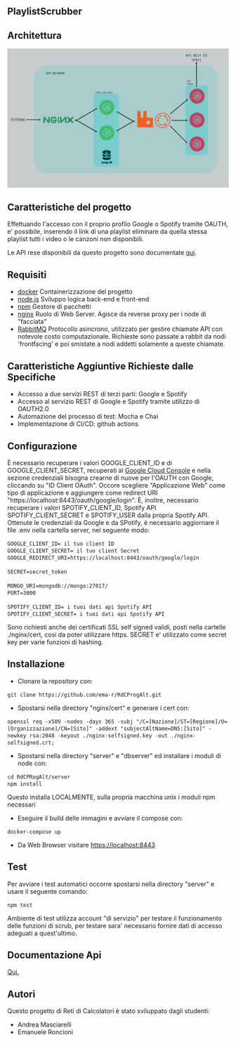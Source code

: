 ## PlaylistScrubber

## Architettura

![alt text](https://github.com/ema-r/RdCProgAlt/blob/main/architettura.jpg)

## Caratteristiche del progetto
Effettuando l'accesso con il proprio profilo Google o Spotify tramite OAUTH, e' possibile, inserendo il link di una playlist eliminare da quella stessa playlist tutti i video o le canzoni non disponibili.

Le API rese disponibili da questo progetto sono documentate [qui](https://github.com/ema-r/RdCProgAlt/blob/main/docs.txt).

## Requisiti
- [docker](https://www.docker.com/) 
    Containerizzazione del progetto
- [node.js](https://nodejs.org)
    Sviluppo logica back-end e front-end
- [npm](https://www.npmjs.com/)
    Gestore di pacchetti
- [nginx](https://www.nginx.com/)
    Ruolo di Web Server. Agisce da reverse proxy per i node di "facciata"
- [RabbitMQ](https://www.rabbitmq.com/)
    Protocollo asincrono, utilizzato per gestire chiamate API con notevole costo computazionale. Richieste sono passate a rabbit da nodi 'frontfacing' e poi smistate a nodi addetti solamente a queste chiamate.

## Caratteristiche Aggiuntive Richieste dalle Specifiche
- Accesso a due servizi REST di terzi parti: Google e Spotify
- Accesso al servizio REST di Google e Spotify tramite utilizzo di OAUTH2.0
- Automazione del processo di test: Mocha e Chai
- Implementazione di CI/CD: github actions

## Configurazione
È necessario recuperare i valori GOOGLE_CLIENT_ID e di GOOGLE_CLIENT_SECRET, recuperati al [Google Cloud Console](https://console.cloud.google.com/apis/) e nella sezione credenziali bisogna crearne di nuove per l'OAUTH con Google, cliccando su "ID Client OAuth". 
Occore scegliere "Applicazione Web" come tipo di applicazione e aggiungere come redirect URI "https://localhost:8443/oauth/google/login".
È, inoltre, necessario recuperare i valori SPOTIFY_CLIENT_ID, Spotify API
SPOTIFY_CLIENT_SECRET e SPOTIFY_USER dalla propria Spotify API.
Ottenute le credenziali da Google e da SPotify, è necessario aggiornare il file .env nella cartella server, nel seguente modo:


```
GOOGLE_CLIENT_ID= il tuo client ID
GOOGLE_CLIENT_SECRET= il tuo client Secret
GOOGLE_REDIRECT_URI=https://localhost:8443/oauth/google/login

SECRET=secret_token

MONGO_URI=mongodb://mongo:27017/
PORT=3000

SPOTIFY_CLIENT_ID= i tuoi dati api Spotify API
SPOTIFY_CLIENT_SECRET= i tuoi dati api Spotify API

```
Sono richiesti anche dei certificati SSL self signed validi, posti nella cartelle ./nginx/cert, cosi da poter utilizzare https.
SECRET e' utilizzato come secret key per varie funzioni di hashing.

## Installazione

- Clonare la repository con:
```
git clone https://github.com/ema-r/RdCProgAlt.git
```
- Spostarsi nella directory "nginx/cert" e generare i cert con:
```
openssl req -x509 -nodes -days 365 -subj "/C=[Nazione]/ST=[Regione]/O=[Organizzazione]/CN=[Sito]" -addext "subjectAltName=DNS:[Sito]" -newkey rsa:2048 -keyout ./nginx-selfsigned.key -out ./nginx-selfsigned.crt;
```
- Spostarsi nella directory "server" e "dbserver" ed installare i moduli di node con:

```
cd RdCPRogAlt/server
npm install
```
Questo installa LOCALMENTE, sulla propria macchina unix i moduli npm necessari

- Eseguire il build delle immagini e avviare il compose con:

```
docker-compose up
```

- Da Web Browser visitare [https://localhost:8443](https://localhost:8443)

## Test

Per avviare i test automatici occorre spostarsi nella directory "server" e usare il seguente comando:
```
npm test
```
Ambiente di test utilizza account "di servizio" per testare il funzionamento delle funzioni di scrub,
per testare sara' necessario fornire dati di accesso adeguati a quest'ultimo.

## Documentazione Api

[Qui.](https://github.com/ema-r/RdCProgAlt/blob/main/docs.txt)

## Autori

Questo progetto di Reti di Calcolatori è stato sviluppato dagli studenti:
- Andrea Masciarelli
- Emanuele Roncioni
